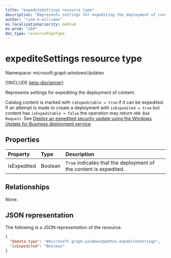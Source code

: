 ```yaml
---
title: "expediteSettings resource type"
description: "Represents settings for expediting the deployment of content."
author: "ryan-k-williams"
ms.localizationpriority: medium
ms.prod: "w10"
doc_type: resourcePageType
---
```


# expediteSettings resource type

Namespace: microsoft.graph.windowsUpdates

[!INCLUDE [beta-disclaimer](../../includes/beta-disclaimer.md)]

Represents settings for expediting the deployment of content.

Catalog content is marked with `isExpeditable = true` if it can be expedited. If an attempt is made to create a deployment with `isExpedited = true` but content has `isExpeditable = false` the operation may return `400 Bad Request`. See [Deploy an expedited security update using the Windows Update for Business deployment service](../../../concepts/windowsupdates-deploy-expedited-update.md).

## Properties
|Property|Type|Description|
|:---|:---|:---|
|isExpedited|Boolean|`True` indicates that the deployment of the content is expedited.|

## Relationships
None.

## JSON representation
The following is a JSON representation of the resource.
<!-- {
  "blockType": "resource",
  "@odata.type": "microsoft.graph.windowsUpdates.expediteSettings"
}
-->
``` json
{
  "@odata.type": "#microsoft.graph.windowsUpdates.expediteSettings",
  "isExpedited": "Boolean"
}
```
